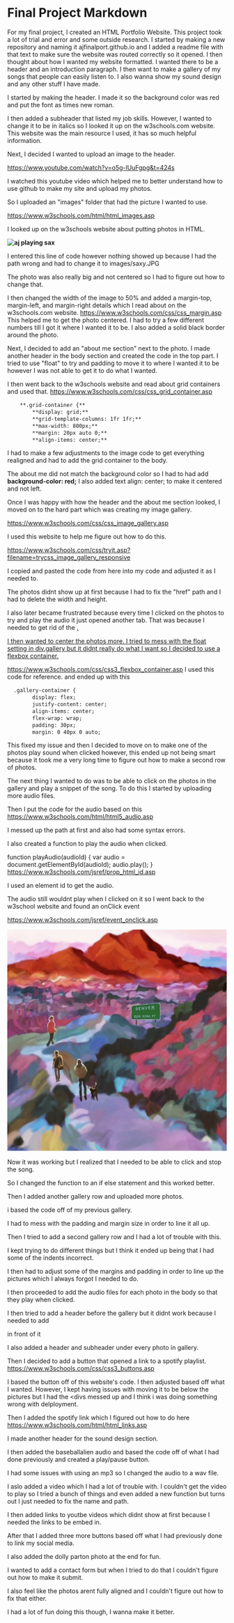# Final Project Markdown
For my final project, I created an HTML Portfolio Website. This project took a lot of trial and error and some outside research. 
I started by making a new repository and naming it ajfinalport.github.io and I added a readme file with that text to make sure the website was routed correctly so it opened. 
I then thought about how I wanted my website formatted. I wanted there to be a header and an introduction paragraph. I then want to make a gallery of my songs that people can easily listen to. 
I also wanna show my sound design and any other stuff I have made. 

I started by making the header. I made it so the background color was red and put the font as times new roman. 

I then added a subheader that listed my job skills. However, I wanted to change it to be in italics so I looked it up on the w3schools.com website. This website was the main resource I used, it has so much helpful information. 

Next, I decided I wanted to upload an image to the header. 

https://www.youtube.com/watch?v=o5g-lUuFgpg&t=424s

I watched this youtube video which helped me to better understand how to use github to make my site and upload my photos. 

So I uploaded an "images" folder that had the picture I wanted to use. 

https://www.w3schools.com/html/html_images.asp

I looked up on the w3schools website about putting photos in HTML. 

**<img src="saxy.JPG" alt="aj playing sax">**

I entered this line of code however nothing showed up because I had the path wrong and had to change it to images/saxy.JPG

The photo was also really big and not centered so I had to figure out how to change that. 

I then changed the width of the image to 50% and added a margin-top, margin-left, and margin-right details which I read about on the w3schools.com website. https://www.w3schools.com/css/css_margin.asp
This helped me to get the photo centered. I had to try a few different numbers till I got it where I wanted it to be. I also added a solid black border around the photo.

Next, I decided to add an "about me section" next to the photo. I made another header in the body section and created the code in the top part. I tried to use "float" to try and padding to move it to where I wanted it to be however I was not able to get it to do what I wanted. 

I then went back to the w3schools website and read about grid containers and used that. https://www.w3schools.com/css/css_grid_container.asp 
      
        **.grid-container {**
            **display: grid;**
            **grid-template-columns: 1fr 1fr;**
            **max-width: 800px;**
            **margin: 20px auto 0;**
            **align-items: center;**

I had to make a few adjustments to the image code to get everything realigned and had to add the grid container to the body. 

The about me did not match the background color so I had to had add
**background-color: red;** 
I also added text align: center; to make it centered and not left. 

Once I was happy with how the header and the about me section looked, I moved on to the hard part which was creating my image gallery. 

https://www.w3schools.com/css/css_image_gallery.asp

I used this website to help me figure out how to do this. 

https://www.w3schools.com/css/tryit.asp?filename=trycss_image_gallery_responsive

I copied and pasted the code from here into my code and adjusted it as I needed to. 

The photos didnt show up at first because I had to fix the "href" path and I had to delete the width and height. 

I also later became frustrated because every time I clicked on the photos to try and play the audio it just opened another tab. That was because I needed to get rid of the <a target="_blank" href="doubletakes.png">. 

I then wanted to center the photos more. I tried to mess with the float setting in div.gallery but it didnt really do what I want so I decided to use a flexbox container. 

https://www.w3schools.com/css/css3_flexbox_container.asp I used this code for reference. and ended up with this 

      .gallery-container {
            display: flex;
            justify-content: center;
            align-items: center;
            flex-wrap: wrap;
            padding: 30px; 
            margin: 0 40px 0 auto; 

This fixed my issue and then I decided to move on to make one of the photos play sound when clicked however, this ended up not being smart because it took me a very long time to figure out how to make a second row of photos. 

The next thing I wanted to do was to be able to click on the photos in the gallery and play a snippet of the song. To do this I started by uploading more audio files.

Then I put the code for the audio based on this https://www.w3schools.com/html/html5_audio.asp

I messed up the path at first and also had some syntax errors. 

I also created a function to play the audio when clicked. 

function playAudio(audioId) {
            var audio = document.getElementById(audioId);
            audio.play();
        }
https://www.w3schools.com/jsref/prop_html_id.asp

I used an element id to get the audio. 

The audio still wouldnt play when I clicked on it so I went back to the w3school website and found an onClick event 

https://www.w3schools.com/jsref/event_onclick.asp

<img src="images/gallery/denver.png" alt="Denver" onclick="playAudio('denveraudio')">

Now it was working but I realized that I needed to be able to click and stop the song. 

So I changed the function to an if else statement and this worked better. 

Then I added another gallery row and uploaded more photos. 

i based the code off of my previous gallery. 

I had to mess with the padding and margin size in order to line it all up. 

Then I tried to add a second gallery row and I had a lot of trouble with this. 

I kept trying to do different things but I think it ended up being that I had some of the indents incorrect. 

I then had to adjust some of the margins and padding in order to line up the pictures which I always forgot I needed to do. 

I then proceeded to add the audio files for each photo in the body so that they play when clicked. 

I then tried to add a header before the gallery but it didnt work because I needed to add <div class="gallery-header"> in front of it

I also added a header and subheader under every photo in gallery. 

Then I decided to add a button that opened a link to a spotify playlist. https://www.w3schools.com/css/css3_buttons.asp

I based the button off of this website's code. I then adjusted based off what I wanted. However, I kept having issues with moving it to be below the pictures but I had the <divs messed up and I think i was doing something wrong with delployment.

Then I added the spotify link which I figured out how to do here https://www.w3schools.com/html/html_links.asp

I made another header for the sound design section. 

I then added the baseballalien audio and based the code off of what I had done previously and created a play/pause button. 

I had some issues with using an mp3 so I changed the audio to a wav file. 

I aslo added a video which I had a lot of trouble with. I couldn't get the video to play so I tried a bunch of things and even added a new function but 
turns out I just needed to fix the name and path. 

I then added links to youtbe videos which didnt show at first because I needed the links to be embed in. 

After that I added three more buttons based off what I had previously done to link my social media. 

I also added the dolly parton photo at the end for fun. 

I wanted to add a contact form but when I tried to do that I couldn't figure out how to make it submit. 

I also feel like the photos arent fully aligned and I couldn't figure out how to fix that either. 

I had a lot of fun doing this though, I wanna make it better. 










        







      









